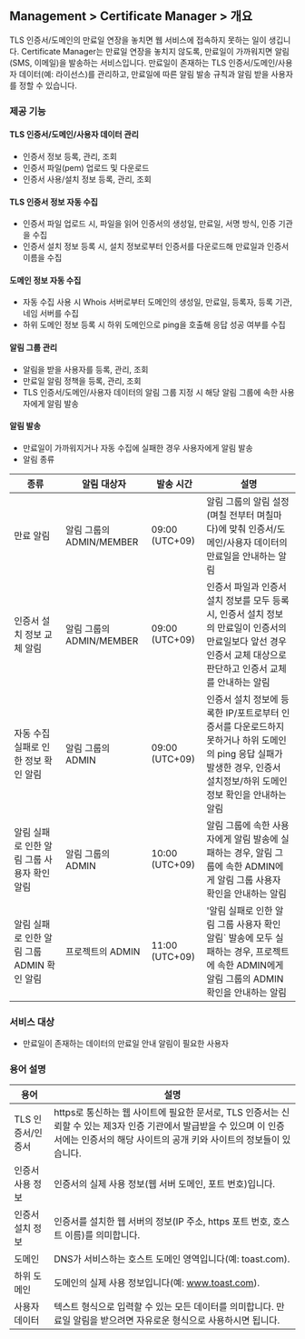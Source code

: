 ## Management > Certificate Manager > 개요

TLS 인증서/도메인의 만료일 연장을 놓치면 웹 서비스에 접속하지 못하는 일이 생깁니다.
Certificate Manager는 만료일 연장을 놓치지 않도록, 만료일이 가까워지면 알림(SMS, 이메일)을 발송하는 서비스입니다.
만료일이 존재하는 TLS 인증서/도메인/사용자 데이터(예: 라이선스)를 관리하고, 만료일에 따른 알림 발송 규칙과 알림 받을 사용자를 정할 수 있습니다.

### 제공 기능

#### TLS 인증서/도메인/사용자 데이터 관리

* 인증서 정보 등록, 관리, 조회
* 인증서 파일(pem) 업로드 및 다운로드
* 인증서 사용/설치 정보 등록, 관리, 조회

#### TLS 인증서 정보 자동 수집

* 인증서 파일 업로드 시, 파일을 읽어 인증서의 생성일, 만료일, 서명 방식, 인증 기관을 수집
* 인증서 설치 정보 등록 시, 설치 정보로부터 인증서를 다운로드해 만료일과 인증서 이름을 수집

#### 도메인 정보 자동 수집

* 자동 수집 사용 시 Whois 서버로부터 도메인의 생성일, 만료일, 등록자, 등록 기관, 네임 서버를 수집
* 하위 도메인 정보 등록 시 하위 도메인으로 ping을 호출해 응답 성공 여부를 수집

#### 알림 그룹 관리

* 알림을 받을 사용자를 등록, 관리, 조회
* 만료일 알림 정책을 등록, 관리, 조회
* TLS 인증서/도메인/사용자 데이터의 알림 그룹 지정 시 해당 알림 그룹에 속한 사용자에게 알림 발송

#### 알림 발송

* 만료일이 가까워지거나 자동 수집에 실패한 경우 사용자에게 알림 발송
* 알림 종류

| 종류 | 알림 대상자 | 발송 시간 | 설명 |
| --- | --- | --- | --- |
| 만료 알림 | 알림 그룹의 ADMIN/MEMBER | 09:00 (UTC+09) | 알림 그룹의 알림 설정(며칠 전부터 며칠마다)에 맞춰 인증서/도메인/사용자 데이터의 만료일을 안내하는 알림 |
| 인증서 설치 정보 교체 알림 | 알림 그룹의 ADMIN/MEMBER | 09:00 (UTC+09) | 인증서 파일과 인증서 설치 정보를 모두 등록 시, 인증서 설치 정보의 만료일이 인증서의 만료일보다 앞선 경우 인증서 교체 대상으로 판단하고 인증서 교체를 안내하는 알림 |
| 자동 수집 실패로 인한 정보 확인 알림 | 알림 그룹의 ADMIN | 09:00 (UTC+09) | 인증서 설치 정보에 등록한 IP/포트로부터 인증서를 다운로드하지 못하거나 하위 도메인의 ping 응답 실패가 발생한 경우, 인증서 설치정보/하위 도메인 정보 확인을 안내하는 알림 |
| 알림 실패로 인한 알림 그룹 사용자 확인 알림 | 알림 그룹의 ADMIN | 10:00 (UTC+09) | 알림 그룹에 속한 사용자에게 알림 발송에 실패하는 경우, 알림 그룹에 속한 ADMIN에게 알림 그룹 사용자 확인을 안내하는 알림 |
| 알림 실패로 인한 알림 그룹 ADMIN 확인 알림 | 프로젝트의 ADMIN | 11:00 (UTC+09) | '알림 실패로 인한 알림 그룹 사용자 확인 알림\` 발송에 모두 실패하는 경우, 프로젝트에 속한 ADMIN에게 알림 그룹의 ADMIN 확인을 안내하는 알림 |

### 서비스 대상

* 만료일이 존재하는 데이터의 만료일 안내 알림이 필요한 사용자

### 용어 설명

| 용어 | 설명 |
| --- | --- |
| TLS 인증서/인증서 | https로 통신하는 웹 사이트에 필요한 문서로, TLS 인증서는 신뢰할 수 있는 제3자 인증 기관에서 발급받을 수 있으며 이 인증서에는 인증서의 해당 사이트의 공개 키와 사이트의 정보들이 있습니다. |
| 인증서 사용 정보 | 인증서의 실제 사용 정보(웹 서버 도메인, 포트 번호)입니다. |
| 인증서 설치 정보 | 인증서를 설치한 웹 서버의 정보(IP 주소, https 포트 번호, 호스트 이름)를 의미합니다. |
| 도메인 | DNS가 서비스하는 호스트 도메인 영역입니다(예: toast.com). |
| 하위 도메인 | 도메인의 실제 사용 정보입니다(예: www.toast.com). |
| 사용자 데이터 | 텍스트 형식으로 입력할 수 있는 모든 데이터를 의미합니다. 만료일 알림을 받으려면 자유로운 형식으로 사용하시면 됩니다. |
